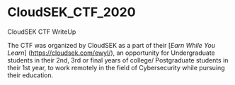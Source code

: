 # CloudSEK_CTF_2020
CloudSEK CTF WriteUp

The CTF was organized by CloudSEK as a part of their [*Earn While You Learn*] (https://cloudsek.com/ewyl/), an opportunity for Undergraduate students in their 2nd, 3rd or final years of college/ Postgraduate students in their 1st year, to work remotely in the field of Cybersecurity while pursuing their education.
